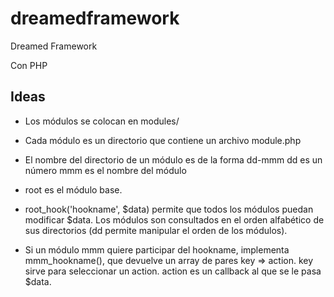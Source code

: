 dreamedframework
================

Dreamed Framework

Con PHP

Ideas
-----
- Los módulos se colocan en modules/

- Cada módulo es un directorio que contiene un archivo module.php

- El nombre del directorio de un módulo es de la forma dd-mmm 
  dd es un número
  mmm es el nombre del módulo

- root es el módulo base.

- root_hook('hookname', $data) permite que todos los módulos puedan modificar $data.
  Los módulos son consultados en el orden alfabético de sus directorios (dd permite manipular el orden de los módulos).

- Si un módulo mmm quiere participar del hookname, implementa mmm_hookname(), que devuelve un array de pares key => action.
  key sirve para seleccionar un action.
  action es un callback al que se le pasa $data.